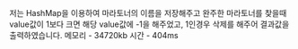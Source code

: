 저는 HashMap을 이용하여 마라토너의 이름을 저장해주고 완주한 마라토너를 찾을때 value값이 1보다 크면 해당 value값에 -1을 해주었고, 1인경우 삭제를 해주어 결과값을 출력하였습니다.
메모리 - 34720kb 시간 - 404ms